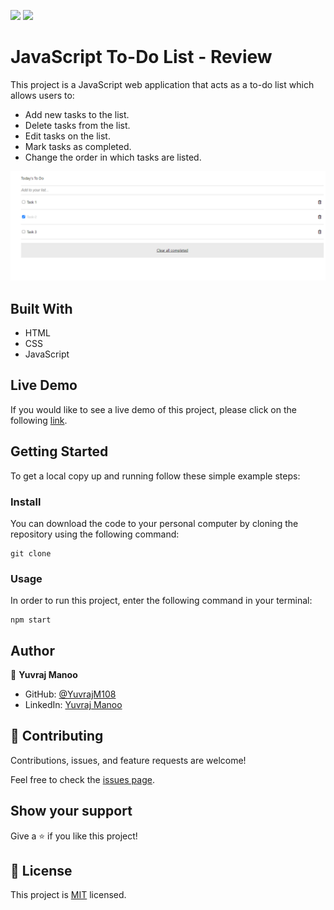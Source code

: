 ![](https://img.shields.io/badge/Microverse-blueviolet) ![](https://img.shields.io/badge/JavaScript-yellow)

# JavaScript To-Do List - Review

This project is a JavaScript web application that acts as a to-do list which allows users to:

- Add new tasks to the list.
- Delete tasks from the list.
- Edit tasks on the list.
- Mark tasks as completed.
- Change the order in which tasks are listed.

![Screenshot](images/screenshot.PNG)

## Built With

- HTML
- CSS
- JavaScript

## Live Demo

If you would like to see a live demo of this project, please click on the following [link](https://yuvrajm108.github.io/js-to-do-list/index.html).

## Getting Started

To get a local copy up and running follow these simple example steps:

### Install

You can download the code to your personal computer by cloning the repository using the following command:

```
git clone
```
### Usage

In order to run this project, enter the following command in your terminal:

```
npm start
```

## Author

👤 **Yuvraj Manoo**

-   GitHub: [@YuvrajM108](https://github.com/YuvrajM108)
-   LinkedIn: [Yuvraj Manoo](https://www.linkedin.com/in/yuvraj-manoo/)

## 🤝 Contributing

Contributions, issues, and feature requests are welcome!

Feel free to check the [issues page](https://github.com/YuvrajM108/js-to-do-list/issues).

## Show your support

Give a ⭐️ if you like this project!

## 📝 License

This project is [MIT](./LICENSE) licensed.